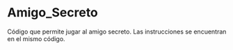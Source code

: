 # Amigo_Secreto
Código que permite jugar al amigo secreto.
Las instrucciones se encuentran en el mismo código.
